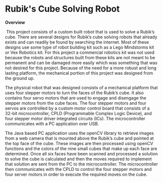 # Rubik's Cube Solving Robot

<B>Overview</B>

&nbsp;This project consists of a custom built robot that is used to solve a Rubik’s cube.  There are several designs for Rubik’s cube solving robots that already exists and can readily be found by searching the internet. Most of these designs use some type of robot building kit such as a Lego Mindstorms kit or Vex Robotics kit. For this project a commercial robotics kit was not used because the robots and structures built from these kits are not meant to be permanent and can be damaged more easily which was something that was not desired for this project. Because of the need for a more robust and long lasting platform, the mechanical portion of this project was designed from the ground up.

The physical robot that was designed consists of a mechanical platform that uses four stepper motors to turn the faces of the Rubik’s cube. It also contains four servo motors that are used to engage and disengage the stepper motors from the cube faces. The four stepper motors and four servos are controlled by a custom motor control board that consists of a 32-bit microcontroller, CPLD (Programmable Complex Logic Device), and four stepper motor driver integrated circuits (ICs). The microcontroller communicates with a PC application over USB.


The Java based PC application uses the openCV library to retrieve images from a web camera that is mounted above the Rubik’s cube and pointed at the top face of the cube. These images are then processed using openCV functions and the colors of the nine small cubes that make up each face are determined. Once all six faces have been scanned and processed a solution to solve the cube is calculated and then the moves required to implement that solution are sent from the PC to the microcontroller. The microcontroller then communicates with the CPLD to control the four stepper motors and four server motors in order to execute the required moves on the cube. 
